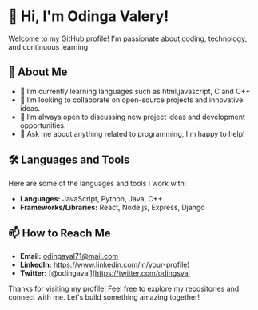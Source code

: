 # 👋 Hi, I'm Odinga Valery!

Welcome to my GitHub profile! I'm passionate about coding, technology, and continuous learning.

## 🚀 About Me

- 🌱 I’m currently learning languages such as html,javascript, C and C++
- 👯 I’m looking to collaborate on open-source projects and innovative ideas.
- 🤔 I’m always open to discussing new project ideas and development opportunities.
- 💬 Ask me about anything related to programming, I'm happy to help!

## 🛠️ Languages and Tools

Here are some of the languages and tools I work with:

- **Languages:** JavaScript, Python, Java, C++
- **Frameworks/Libraries:** React, Node.js, Express, Django

## 📫 How to Reach Me

- **Email:** odingaval71@mail.com
- **LinkedIn:** https://www.linkedin.com/in/your-profile)
- **Twitter:** [@odingaval](https://twitter.com/odingsval

Thanks for visiting my profile! Feel free to explore my repositories and connect with me. Let's build something amazing together!
